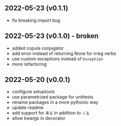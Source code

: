 ## 2022-05-23 (v0.1.1)
- fix breaking import bug

## 2022-05-23 (v0.1.0) - broken
- added copula conjugator
- add error instead of returning None for irreg verbs
- use custom exceptions instead of `Exception`
- more refactoring

## 2022-05-20 (v0.0.1)

- configure setuptools
- use parametrized package for unittests
- rename packages in a more pythonic way
- update readme
- add support for `来る` in addition to `くる`
- allow kwargs in decorator